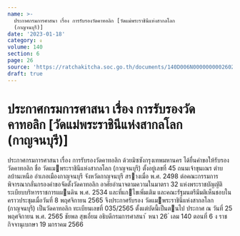```yaml
---
name: >-
  ประกาศกรมการศาสนา เรื่อง การรับรองวัดคาทอลิก [วัดแม่พระราชินีแห่งสากลโลก
  (กาญจนบุรี)]
date: '2023-01-18'
category: ง
volume: 140
section: 6
page: 26
source: 'https://ratchakitcha.soc.go.th/documents/140D006N0000000002602.pdf'
draft: true
---
```


# ประกาศกรมการศาสนา เรื่อง การรับรองวัดคาทอลิก [วัดแม่พระราชินีแห่งสากลโลก (กาญจนบุรี)]

ประกาศกรมการศาสนา เรื่อง การรับรองวัดคาทอลิก ด้วยมิซซังกรุงเทพมหานคร ได้ยื่นคําขอให้รับรองวัดคาทอลิก ชื่อ วัดแมพระราชินีแห่งสากลโลก (กาญจนบุรี) ตั้งอยู่เลขที่ 45 ถนนเจ้าขุนเณร ตําบลบ้านเหนือ อําเภอเมืองกาญจนบุรี จังหวัดกาญจนบุรี สรางเมื่อ พ.ศ. 2498 ต่อคณะกรรมการพิจารณากลั่นกรองคําขอจัดตั้งวัดคาทอลิก อาศัยอํานาจตามความในมาตรา 32 แห่งพระราชบัญญัติระเบียบบริหารราชการแผนดิน พ.ศ. 2534 และที่แกไขเพิ่มเติม และคณะรัฐมนตรีมีมติเห็นชอบในคราวประชุมเมื่อวันที่ 8 พฤศจิกายน 2565 จึงประกาศรับรอง วัดแมพระราชินีแห่งสากลโลก (กาญจนบุรี) เป็นวัดคาทอลิก ทะเบียนเลขที่ 035/2565 ตั้งแต่บัดนี้เป็นตนไป ประกาศ ณ วันที่ 25 พฤศจิกายน พ.ศ. 2565 ชัยพล สุขเอี่ยม อธิบดีกรมการศาสนา ้ หนา 26 ่ เลม 140 ตอนที่ 6 ง ราชกิจจานุเบกษา 19 มกราคม 2566
